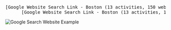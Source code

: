 <pre>[Google Website Search Link - Boston (13 activities, 150 websites)](https://docs.google.com/spreadsheets/d/1xHIA38O6pD_eyyAoakeGUtj1RIfZBijIwaz2nWWE2V4/edit?usp=sharing)
      [Google Website Search Link - Boston (13 activities, 150 websites)](https://docs.google.com/spreadsheets/d/1xHIA38O6pD_eyyAoakeGUtj1RIfZBijIwaz2nWWE2V4/edit?usp=sharing)</pre>
             
![Google Search Website Example](https://user-images.githubusercontent.com/85134229/151622576-178bdab8-6686-42cb-902d-16be1818a796.png)
